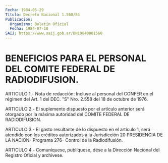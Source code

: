 ```yaml
---
Fecha: 1984-05-29
Título: Decreto Nacional 1.560/84
Publicación:
  Organismo: Boletín Oficial
  Fecha: 1984-07-10
SAIJ: https://www.saij.gob.ar/DN19840001560
---
```

# BENEFICIOS PARA EL PERSONAL DEL COMITE FEDERAL DE RADIODIFUSION.

<a id="1"></a>
ARTICULO 1.- Nota de redacción: Incluye al personal del CONFER en el régimen del Art. 1 del DEC. "S" Nro. 2.558 del 18 de octubre de 1976.

<a id="2"></a>
ARTICULO  2.- El suplemento dispuesto por el artículo anterior será otorgado por la máxima autoridad del COMITE FEDERAL DE RADIODIFUSION.

<a id="3"></a>
ARTICULO  3.- El gasto resultante de lo dispuesto en el artículo 1, será atendido  con  los  créditos autorizados a la Jurisdicción 20 PRESIDENCIA DE LA NACION- Programa 276- Control de la Radiodifusión.

<a id="4"></a>
ARTICULO  4.- Comuníquese, publíquese, dése a la Dirección Nacional del Registro Oficial y archívese.